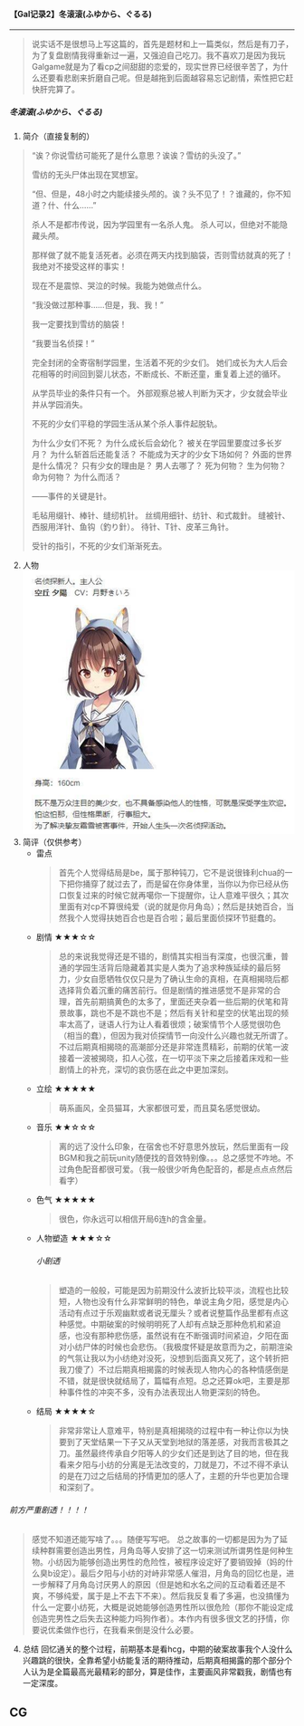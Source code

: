 #### 【Gal记录2】冬滚滚(ふゆから、ぐるる)
***
> 说实话不是很想马上写这篇的，首先是题材和上一篇类似，然后是有刀子，为了复盘剧情我得重新过一遍，又强迫自己吃刀。我不喜欢刀是因为我玩Galgame就是为了看cp之间甜甜的恋爱的，现实世界已经很辛苦了，为什么还要看悲剧来折磨自己呢。但是越拖到后面越容易忘记剧情，索性把它赶快肝完算了。
##### 冬滚滚(ふゆから、ぐるる)
1. 简介（直接复制的）
>“诶？你说雪纺可能死了是什么意思？诶诶？雪纺的头没了。”
>
>雪纺的无头尸体出现在冥想室。
>
>“但、但是，48小时之内能续接头颅的。诶？头不见了！？谁藏的，你不知道？什、什么……”
>
>杀人不是都市传说，因为学园里有一名杀人鬼。
>杀人可以，但绝对不能隐藏头颅。
>
>那样做了就不能复活死者。必须在两天内找到脑袋，否则雪纺就真的死了！
>我绝对不接受这样的事实！
>
>现在不是震惊、哭泣的时候。我能为她做点什么。
>
>“我没做过那种事……但是，我、我！”
>
>我一定要找到雪纺的脑袋！
>
>“我要当名侦探！”
>
>完全封闭的全寄宿制学园里，生活着不死的少女们。
>她们成长为大人后会花相等的时间回到婴儿状态，不断成长、不断还童，重复着上述的循环。
>
>从学员毕业的条件只有一个。
>外部观察总被人判断为天才，少女就会毕业并从学园消失。
>
>不死的少女们平稳的学园生活从某个杀人事件起脱轨。
>
>为什么少女们不死？
>为什么成长后会幼化？
>被关在学园里要度过多长岁月？
>为什么斩首后还能复活？
>不能成为天才的少女下场如何？
>外面的世界是什么情况？
>只有少女的理由是？
>男人去哪了？
>死为何物？
>生为何物？
>命为何物？
>为什么而活？
>
>——事件的关键是针。
>
>毛毡用缀针、棒针、缝纫机针。
>丝绸用细针、纺针、和式裁針。
>缝被针、西服用洋针、鱼钩（釣り針）。
>待针、T针、皮革三角针。
>
>受针的指引，不死的少女们渐渐死去。
2. 人物
   ![夕阳](https://github.com/SOFdian/zkh/blob/master/%E3%80%90Gal%E8%AE%B0%E5%BD%952%E3%80%91%E5%86%AC%E6%BB%9A%E6%BB%9A(%E3%81%B5%E3%82%86%E3%81%8B%E3%82%89%E3%80%81%E3%81%90%E3%82%8B%E3%82%8B)/img/%E5%A4%95%E9%98%B3.jpg)
3. 简评（仅供参考）
    * 雷点
        > 首先个人觉得结局是be，属于那种钝刀，它不是说很锋利chua的一下把你捅穿了就过去了，而是留在你身体里，当你以为你已经从伤口恢复过来的时候它就再噶你一下提醒你，让人意难平很久；其次里面有对cp不算很纯爱（说的就是你月角岛）；然后是扶她百合，当然我个人觉得扶她百合也是百合啦；最后里面侦探环节挺蠢的。
    * 剧情 ★★★☆☆
        > 总的来说我觉得还是不错的，剧情其实相当有深度，也很沉重，普通的学园生活背后隐藏着其实是人类为了追求种族延续的最后努力，少女自愿牺牲仅仅只是为了确认生命的真相，在真相揭晓后都选择背负着沉重的痛苦前行。但是剧情的推进感觉不是非常的合理，首先前期搞黄色的太多了，里面还夹杂着一些后期的伏笔和背景故事，跳也不是不跳也不是；然后有关针和星空的伏笔出现的频率太高了，谜语人行为让人看着很烦；破案情节个人感觉很叻色（相当的蠢），但因为我对侦探情节一向没什么兴趣也就无所谓了。不过后期真相揭晓的高潮部分还是非常连贯精彩，前期的伏笔一波接着一波被揭晓，扣人心弦，在一切平淡下来之后接着床戏和一些剧情上的补充，深切的哀伤感在此之中更加深刻。
    * 立绘 ★★★★★
        > 萌系画风，全员猫耳，大家都很可爱，而且莫名感觉很幼。
    * 音乐 ★★☆☆☆
        > 离的远了没什么印象，在宿舍也不好意思外放玩，然后里面有一段BGM和我之前玩unity随便找的音效特别像。。。总之感觉不咋地。不过角色配音都很可爱。（我一般很少听角色配音的，都是点点点然后看字）
    * 色气 ★★★★★
        > 很色，你永远可以相信开局6连h的含金量。
    * 人物塑造 ★★★☆☆
        ###### 小剧透
        > 塑造的一般般，可能是因为前期没什么波折比较平淡，流程也比较短，人物也没有什么非常鲜明的特色，单说主角夕阳，感觉是内心活动有点过于乐观幽默或者说无厘头？或者说整篇作品里都有点这种感觉。中期破案的时候明明死了人却有点缺乏那种危机和紧迫感，也没有那种悲伤感，虽然说有在不断强调时间紧迫，夕阳在面对小纺尸体的时候也会悲伤。（我极度怀疑是故意而为之，前期渲染的气氛让我以为小纺绝对没死，没想到后面真又死了，这个转折把我刀傻了）不过后期真相揭露的时候表现人物内心的各种情感倒是不错，就是很快就结局了，篇幅有点短。总之还算ok吧，主要是那种事件性的冲突不多，没有办法表现出人物更深刻的特色。
    * 结局 ★★★★☆
        > 非常非常让人意难平，特别是真相揭晓的过程中有一种让你以为快要到了天堂结果一下子又从天堂到地狱的落差感，对我而言极其之刀。虽然最终传承自夕阳等人的少女们还是到达了目的地，但在我看来夕阳与小纺的分离是无法改变的，刀就是刀，不过不得不承认的是在刀过之后结局的抒情更加的感人了，主题的升华也更加合理和深刻了。
###### 前方严重剧透！！！！
> 感觉不知道还能写啥了。。。随便写写吧。
> 总之故事的一切都是因为为了延续种群需要创造出男性，月角岛等人安排了这一切来测试所谓男性是何种生物。小纺因为能够创造出男性的危险性，被程序设定好了要销毁掉（妈的什么臭b设定）。最后夕阳与小纺的对峙非常感人催泪，月角岛的回忆也是，进一步解释了月角岛讨厌男人的原因（但是她和水名之间的互动看着还是不爽，不够纯爱，属于是上不去下不来）。然后我反复看了多遍，也没搞懂为什么一定要小纺死，大概是说她能够创造男性所以很危险（那你不能设定成创造完男性之后失去这种能力吗狗作者）。本作内有很多很文艺的抒情，你要说优柔做作也行，在我看来倒是没什么必要。
4. 总结
    回忆通关的整个过程，前期基本是看hcg，中期的破案故事我个人没什么兴趣跳的很快，全靠希望小纺能复活的期待推动，后期真相揭露的那个部分个人认为是全篇最高光最精彩的部分，算是佳作，主要画风非常戳我，剧情也有一定深度。
## CG

